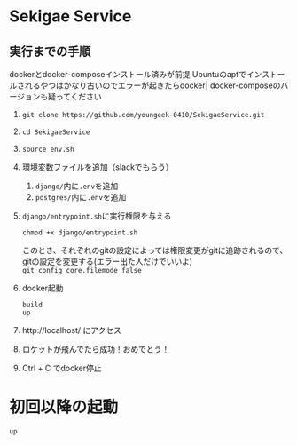 # Sekigae Service


## 実行までの手順
dockerとdocker-composeインストール済みが前提
Ubuntuのaptでインストールされるやつはかなり古いのでエラーが起きたらdocker| docker-composeのバージョンも疑ってください

1. `git clone https://github.com/youngeek-0410/SekigaeService.git`

1. `cd SekigaeService`

1. `source env.sh`

1. 環境変数ファイルを追加（slackでもらう）

   1. `django/`内に`.env`を追加
   1. `postgres/`内に`.env`を追加

1. `django/entrypoint.sh`に実行権限を与える

   ```
   chmod +x django/entrypoint.sh
   ```
   このとき、それぞれのgitの設定によっては権限変更がgitに追跡されるので、gitの設定を変更する(エラー出た人だけでいいよ)  
   `git config core.filemode false`

1. docker起動

   ```
   build
   up
   ```

1. http://localhost/ にアクセス

1. ロケットが飛んでたら成功！おめでとう！

1. Ctrl + C でdocker停止

# 初回以降の起動
```
up
```